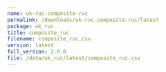 ```yaml
---
name: uk-ruc-composite-ruc
permalink: /downloads/uk-ruc-composite-ruc/latest
package: uk_ruc
title: composite_ruc
filename: composite_ruc.csv
version: latest
full_version: 2.0.0
file: /data/uk_ruc/latest/composite_ruc.csv
---
```

